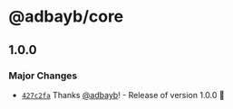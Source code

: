 # @adbayb/core

## 1.0.0

### Major Changes

-   [`427c2fa`](https://github.com/adbayb/poc-monorepo/commit/427c2fa5aa2681807ef1a4bd07f1e91b2ce78851) Thanks [@adbayb](https://github.com/adbayb)! - Release of version 1.0.0 🚀
